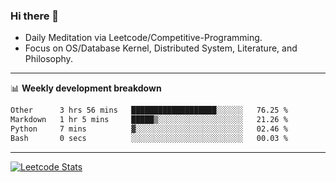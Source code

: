 ### Hi there 👋
* Daily Meditation via Leetcode/Competitive-Programming.
* Focus on OS/Database Kernel, Distributed System, Literature, and Philosophy.

-------

📊 **Weekly development breakdown**
<!--START_SECTION:waka-->

```txt
Other      3 hrs 56 mins   ███████████████████░░░░░░   76.25 %
Markdown   1 hr 5 mins     █████▒░░░░░░░░░░░░░░░░░░░   21.26 %
Python     7 mins          ▓░░░░░░░░░░░░░░░░░░░░░░░░   02.46 %
Bash       0 secs          ░░░░░░░░░░░░░░░░░░░░░░░░░   00.03 %
```

<!--END_SECTION:waka-->

-------

[![Leetcode Stats](https://leetcard.jacoblin.cool/hzhang413?font=Fira+Mono)](https://leetcode.com/fxrc)
<!-- ![image](./cyberpunk-ghost-in-the-shell.gif)
![image](./gis-archive.png) -->
